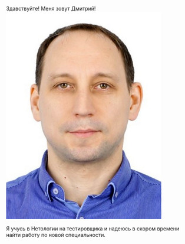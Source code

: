 Здавствуйте! 
Меня зовут Дмитрий!
![моё фото](/img/My_Foto.jpg)

Я учусь в Нетологии на тестировщика и надеюсь в скором времени найти работу по новой специальности.